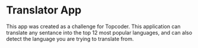 # Translator App

This app was created as a challenge for Topcoder. This application can translate any sentance into the top 12 most popular languages, and can also detect the language you are trying to translate from.
